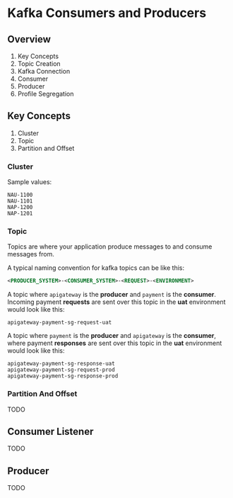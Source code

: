
# Kafka Consumers and Producers

## Overview

1. Key Concepts
1. Topic Creation 
1. Kafka Connection
1. Consumer
1. Producer
1. Profile Segregation

## Key Concepts

1. Cluster
1. Topic
1. Partition and Offset  

### Cluster


Sample values:

```
NAU-1100
NAU-1101
NAP-1200
NAP-1201
```

### Topic

Topics are where your application produce messages to and consume messages from.

A typical naming convention for kafka topics can be like this:

```xml
<PRODUCER_SYSTEM>-<CONSUMER_SYSTEM>-<REQUEST>-<ENVIRONMENT>
```

A topic where `apigateway` is the __producer__ and `payment` is the __consumer__. Incoming payment __requests__ are sent over this topic in the __uat__ environment would look like this:

```
apigateway-payment-sg-request-uat
```

A topic where `payment` is the __producer__ and `apigateway` is the __consumer__, where payment __responses__ are sent over this topic in the __uat__ environment would look like this:
```
apigateway-payment-sg-response-uat
apigateway-payment-sg-request-prod
apigateway-payment-sg-response-prod
```

### Partition And Offset

TODO

## 

## Consumer Listener

TODO

## Producer

TODO